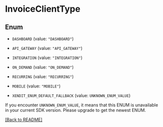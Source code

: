 # InvoiceClientType

## Enum


* `DASHBOARD` (value: `"DASHBOARD"`)

* `API_GATEWAY` (value: `"API_GATEWAY"`)

* `INTEGRATION` (value: `"INTEGRATION"`)

* `ON_DEMAND` (value: `"ON_DEMAND"`)

* `RECURRING` (value: `"RECURRING"`)

* `MOBILE` (value: `"MOBILE"`)

* `XENDIT_ENUM_DEFAULT_FALLBACK` (value: `UNKNOWN_ENUM_VALUE`)

If you encounter `UNKNOWN_ENUM_VALUE`, it means that this ENUM is unavailable in your current SDK version. Please upgrade to get the newest ENUM.

[[Back to README]](../../README.md)


